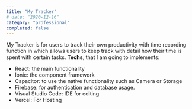 ```yaml
---
title: "My Tracker"
# date: "2020-12-16"
category: "professional"
completed: false
---
```


My Tracker is for users to track their own productivity with time recording function in which allows users to keep track with detail how their time is spent with certain tasks. **Techs**, that I am going to implements:

- React: the main functionality
- Ionic: the component framework
- Capacitor: to use the native functionality such as Camera or Storage
- Firebase: for authentication and database usage.
- Visual Studio Code: IDE for editing
- Vercel: For Hosting
